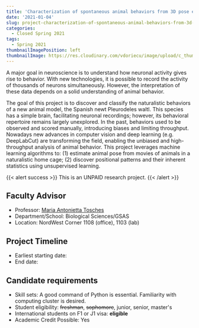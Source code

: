 ```yaml
---
title: 'Characterization of spontaneous animal behaviors from 3D pose estimation data '
date: '2021-01-04'
slug: project-characterization-of-spontaneous-animal-behaviors-from-3d-pose-estimation-data
categories:
  - Closed Spring 2021
tags:
  - Spring 2021
thumbnailImagePosition: left
thumbnailImage: https://res.cloudinary.com/vdoriecu/image/upload/c_thumb,w_200,g_face/v1579110178/construction_c6dqbd.png
---
```

A major goal in neuroscience is to understand how neuronal activity gives rise to behavior. With new technologies, it is possible to record the activity of thousands of neurons simultaneously. However, the interpretation of these data depends on a solid understanding of animal behavior.

<!--more-->


The goal of this project is to discover and classify the naturalistic behaviors of a new animal model, the Spanish newt Pleurodeles waltl. This species has a simple brain, facilitating neuronal recordings; however, its behavioral repertoire remains largely unexplored. In the past, behaviors used to be observed and scored manually, introducing biases and limiting throughput. Nowadays new advances in computer vision and deep learning (e.g. DeepLabCut) are transforming the field, enabling the unbiased and high-throughput analysis of animal behavior. This project leverages machine learning algorithms to: (1) estimate animal pose from movies of animals in a naturalistic home cage; (2) discover positional patterns and their inherent statistics using unsupervised learning.

{{< alert success >}}
This is an UNPAID research project.
{{< /alert >}}

## Faculty Advisor
+ Professor: [Maria Antonietta Tosches](www.toscheslab.com)
+ Department/School: Biological Sciences/GSAS
+ Location: NordWest Corner 1108 (office), 1103 (lab)

## Project Timeline
+ Earliest starting date: 
+ End date: 

## Candidate requirements
+ Skill sets: A good command of Python is essential. Familiarity with computing cluster is desired. 
+ Student eligibility: ~~freshman~~, ~~sophomore~~, junior, senior, master's
+ International students on F1 or J1 visa: **eligible**
+ Academic Credit Possible: Yes

